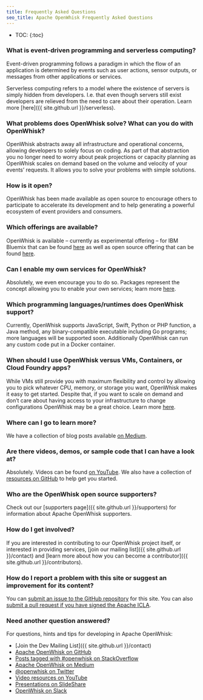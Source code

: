```yaml
---
title: Frequently Asked Questions
seo_title: Apache OpenWhisk Frequently Asked Questions
---
```


- TOC:
{:toc}

### What is event-driven programming and serverless computing?

Event-driven programming follows a paradigm in which the flow of an application is determined by events such as user actions, sensor outputs, or messages from other applications or services.

Serverless computing refers to a model where the existence of servers is simply hidden from developers. I.e. that even though servers still exist developers are relieved from the need to care about their operation. Learn more [here]({{ site.github.url }}/serverless).

### What problems does OpenWhisk solve? What can you do with OpenWhisk?

OpenWhisk abstracts away all infrastructure and operational concerns, allowing developers to solely focus on coding. As part of that abstraction you no longer need to worry about peak projections or capacity planning as OpenWhisk scales on demand based on the volume and velocity of your events’ requests. It allows you to solve your problems with simple solutions.

### How is it open?

OpenWhisk has been made available as open source to encourage others to participate to accelerate its development and to help generating a powerful ecosystem of event providers and consumers.

### Which offerings are available?

OpenWhisk is available – currently as experimental offering – for IBM Bluemix that can be found [here](https://console.ng.bluemix.net/openwhisk/) as well as open source offering that can be found [here](https://github.com/openwhisk/openwhisk).

### Can I enable my own services for OpenWhisk?

Absolutely, we even encourage you to do so. Packages represent the concept allowing you to enable your own services; learn more [here](https://github.com/openwhisk/openwhisk/blob/master/docs/packages.md).

### Which programming languages/runtimes does OpenWhisk support?

Currently, OpenWhisk supports JavaScript, Swift, Python or PHP function, a Java method, any binary-compatible executable including Go programs; more languages will be supported soon. Additionally OpenWhisk can run any custom code put in a Docker container.

### When should I use OpenWhisk versus VMs, Containers, or Cloud Foundry apps?

While VMs still provide you with maximum flexibility and control by allowing you to pick whatever CPU, memory, or storage you want, OpenWhisk makes it easy to get started. Despite that, if you want to scale on demand and don’t care about having access to your infrastructure to change configurations OpenWhisk may be a great choice. Learn more [here](https://www.ibm.com/blogs/bluemix/2015/08/bluemix-instant-runtimes-containers-or-virtual-machines/).

### Where can I go to learn more?

We have a collection of blog posts available [on Medium](https://medium.com/openwhisk).

### Are there videos, demos, or sample code that I can have a look at?

Absolutely. Videos can be found [on YouTube](https://www.youtube.com/channel/UCbzgShnQk8F43NKsvEYA1SA). We also have a collection of [resources on GitHub](https://github.com/openwhisk/awesome-openwhisk/) to help get you started.

### Who are the OpenWhisk open source supporters?

Check out our [supporters page]({{ site.github.url }}/supporters) for information about Apache OpenWhisk supporters.

### How do I get involved?

If you are interested in contributing to our OpenWhisk project itself, or interested in providing services, [join our mailing list]({{ site.github.url }}/contact) and [learn more about how you can become a contributor]({{ site.github.url }}/contributors).

### How do I report a problem with this site or suggest an improvement for its content?

You can [submit an issue to the GitHub repository](https://github.com/openwhisk/openwhisk.github.io/issues) for this site. You can also [submit a pull request if you have signed the Apache ICLA](https://github.com/openwhisk/openwhisk.github.io/blob/master/CONTRIBUTING.md).

### Need another question answered?

For questions, hints and tips for developing in Apache OpenWhisk:

- [Join the Dev Mailing List]({{ site.github.url }}/contact)
- [Apache OpenWhisk on GitHub](https://github.com/search?q=org%3Aapache+openwhisk)
- [Posts tagged with #openwhisk on StackOverflow](http://stackoverflow.com/questions/tagged/openwhisk)
- [Apache OpenWhisk on Medium](https://medium.com/openwhisk)
- [@openwhisk on Twitter](https://twitter.com/openwhisk)
- [Video resources on YouTube](https://www.youtube.com/channel/UCbzgShnQk8F43NKsvEYA1SA)
- [Presentations on SlideShare](http://www.slideshare.net/OpenWhisk)
- [OpenWhisk on Slack](http://slack.openwhisk.org/)
